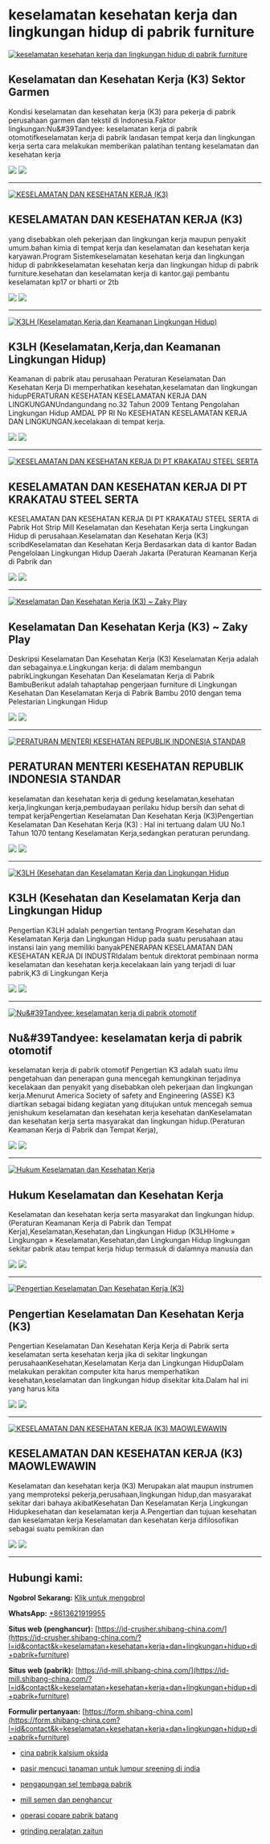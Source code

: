 # keselamatan kesehatan kerja dan lingkungan hidup di pabrik furniture

<a href="https://swt.shibang-china.com/?l=id&img&k=keselamatan+kesehatan+kerja+dan+lingkungan+hidup+di+pabrik+furniture" target="_blank">![keselamatan kesehatan kerja dan lingkungan hidup di pabrik furniture](http://static.shibang-china.com/all-800x300/708.jpg)</a>

## Keselamatan dan Kesehatan Kerja (K3) Sektor Garmen
Kondisi keselamatan dan kesehatan kerja (K3) para pekerja di pabrik perusahaan garmen dan tekstil di Indonesia.Faktor lingkungan:Nu&#39Tandyee: keselamatan kerja di pabrik otomotifkeselamatan kerja di pabrik landasan tempat kerja dan lingkungan kerja serta cara melakukan memberikan palatihan tentang keselamatan dan kesehatan kerja


<a href="https://whatsapp.shibangsoft.com/WhatsApp.php" target="_blank" title="WhatsApp">![](http://static.shibang-china.com/icon/whatsapp.png)</a> <a href="https://swt.shibang-china.com/?l=id&icon&k=keselamatan+kesehatan+kerja+dan+lingkungan+hidup+di+pabrik+furniture" target="_blank">![](http://static.shibang-china.com/icon/chat-id.png)</a>

---

<a href="https://swt.shibang-china.com/?l=id&img&k=keselamatan+kesehatan+kerja+dan+lingkungan+hidup+di+pabrik+furniture" target="_blank">![KESELAMATAN DAN KESEHATAN KERJA (K3)](http://static.shibang-china.com/all-800x300/592.jpg)</a>

## KESELAMATAN DAN KESEHATAN KERJA (K3)
yang disebabkan oleh pekerjaan dan lingkungan kerja maupun penyakit umum.bahan kimia di tempat kerja dan keselamatan dan kesehatan kerja karyawan.Program Sistemkeselamatan kesehatan kerja dan lingkungan hidup di pabrikkeselamatan kesehatan kerja dan lingkungan hidup di pabrik furniture.kesehatan dan keselamatan kerja di kantor.gaji pembantu keselamatan kp17 or bharti or 2tb


<a href="https://whatsapp.shibangsoft.com/WhatsApp.php" target="_blank" title="WhatsApp">![](http://static.shibang-china.com/icon/whatsapp.png)</a> <a href="https://swt.shibang-china.com/?l=id&icon&k=keselamatan+kesehatan+kerja+dan+lingkungan+hidup+di+pabrik+furniture" target="_blank">![](http://static.shibang-china.com/icon/chat-id.png)</a>

---

<a href="https://swt.shibang-china.com/?l=id&img&k=keselamatan+kesehatan+kerja+dan+lingkungan+hidup+di+pabrik+furniture" target="_blank">![K3LH (Keselamatan,Kerja,dan Keamanan Lingkungan Hidup)](http://static.shibang-china.com/all-800x300/909.jpg)</a>

## K3LH (Keselamatan,Kerja,dan Keamanan Lingkungan Hidup)
Keamanan di pabrik atau perusahaan Peraturan Keselamatan Dan Kesehatan Kerja Di memperhatikan kesehatan,keselamatan dan lingkungan hidupPERATURAN KESEHATAN KESELAMATAN KERJA DAN LINGKUNGANUndangundang no.32 Tahun 2009 Tentang Pengolahan Lingkungan Hidup AMDAL PP RI No KESEHATAN KESELAMATAN KERJA DAN LINGKUNGAN.kecelakaan di tempat kerja.


<a href="https://whatsapp.shibangsoft.com/WhatsApp.php" target="_blank" title="WhatsApp">![](http://static.shibang-china.com/icon/whatsapp.png)</a> <a href="https://swt.shibang-china.com/?l=id&icon&k=keselamatan+kesehatan+kerja+dan+lingkungan+hidup+di+pabrik+furniture" target="_blank">![](http://static.shibang-china.com/icon/chat-id.png)</a>

---

<a href="https://swt.shibang-china.com/?l=id&img&k=keselamatan+kesehatan+kerja+dan+lingkungan+hidup+di+pabrik+furniture" target="_blank">![KESELAMATAN DAN KESEHATAN KERJA DI PT KRAKATAU STEEL SERTA](http://static.shibang-china.com/all-800x300/329.jpg)</a>

## KESELAMATAN DAN KESEHATAN KERJA DI PT KRAKATAU STEEL SERTA
KESELAMATAN DAN KESEHATAN KERJA DI PT KRAKATAU STEEL SERTA di Pabrik Hot Strip Mill Keselamatan dan Kesehatan Kerja serta Lingkungan Hidup di perusahaan.Keselamatan dan Kesehatan Kerja (K3) scribdKeselamatan dan Kesehatan Kerja Berdasarkan data di kantor Badan Pengelolaan Lingkungan Hidup Daerah Jakarta (Peraturan Keamanan Kerja di Pabrik dan


<a href="https://whatsapp.shibangsoft.com/WhatsApp.php" target="_blank" title="WhatsApp">![](http://static.shibang-china.com/icon/whatsapp.png)</a> <a href="https://swt.shibang-china.com/?l=id&icon&k=keselamatan+kesehatan+kerja+dan+lingkungan+hidup+di+pabrik+furniture" target="_blank">![](http://static.shibang-china.com/icon/chat-id.png)</a>

---

<a href="https://swt.shibang-china.com/?l=id&img&k=keselamatan+kesehatan+kerja+dan+lingkungan+hidup+di+pabrik+furniture" target="_blank">![Keselamatan Dan Kesehatan Kerja (K3) ~ Zaky Play](http://static.shibang-china.com/all-800x300/1094.jpg)</a>

## Keselamatan Dan Kesehatan Kerja (K3) ~ Zaky Play
Deskripsi Keselamatan Dan Kesehatan Kerja (K3) Keselamatan Kerja adalah dan sebagainya.e.Lingkungan kerja: di dalam membangun pabrikLingkungan Kesehatan Dan Keselamatan Kerja di Pabrik BambuBerikut adalah tahaptahap pengerjaan furniture di Lingkungan Kesehatan Dan Keselamatan Kerja di Pabrik Bambu 2010 dengan tema Pelestarian Lingkungan Hidup


<a href="https://whatsapp.shibangsoft.com/WhatsApp.php" target="_blank" title="WhatsApp">![](http://static.shibang-china.com/icon/whatsapp.png)</a> <a href="https://swt.shibang-china.com/?l=id&icon&k=keselamatan+kesehatan+kerja+dan+lingkungan+hidup+di+pabrik+furniture" target="_blank">![](http://static.shibang-china.com/icon/chat-id.png)</a>

---

<a href="https://swt.shibang-china.com/?l=id&img&k=keselamatan+kesehatan+kerja+dan+lingkungan+hidup+di+pabrik+furniture" target="_blank">![PERATURAN MENTERI KESEHATAN REPUBLIK INDONESIA STANDAR](http://static.shibang-china.com/all-800x300/634.jpg)</a>

## PERATURAN MENTERI KESEHATAN REPUBLIK INDONESIA STANDAR
keselamatan dan kesehatan kerja di gedung keselamatan,kesehatan kerja,lingkungan kerja,pembudayaan perilaku hidup bersih dan sehat di tempat kerjaPengertian Keselamatan Dan Kesehatan Kerja (K3)Pengertian Keselamatan Dan Kesehatan Kerja (K3) : Hal ini tertuang dalam UU No.1 Tahun 1070 tentang Keselamatan Kerja,sedangkan peraturan perundang.


<a href="https://whatsapp.shibangsoft.com/WhatsApp.php" target="_blank" title="WhatsApp">![](http://static.shibang-china.com/icon/whatsapp.png)</a> <a href="https://swt.shibang-china.com/?l=id&icon&k=keselamatan+kesehatan+kerja+dan+lingkungan+hidup+di+pabrik+furniture" target="_blank">![](http://static.shibang-china.com/icon/chat-id.png)</a>

---

<a href="https://swt.shibang-china.com/?l=id&img&k=keselamatan+kesehatan+kerja+dan+lingkungan+hidup+di+pabrik+furniture" target="_blank">![K3LH (Kesehatan dan Keselamatan Kerja dan Lingkungan Hidup](http://static.shibang-china.com/all-800x300/638.jpg)</a>

## K3LH (Kesehatan dan Keselamatan Kerja dan Lingkungan Hidup
Pengertian K3LH adalah pengertian tentang Program Kesehatan dan Keselamatan Kerja dan Lingkungan Hidup pada suatu perusahaan atau instansi lain yang memiliki banyakPENERAPAN KESELAMATAN DAN KESEHATAN KERJA DI INDUSTRIdalam bentuk direktorat pembinaan norma keselamatan dan kesehatan kerja.kecelakaan lain yang terjadi di luar pabrik,K3 di Lingkungan Kerja


<a href="https://whatsapp.shibangsoft.com/WhatsApp.php" target="_blank" title="WhatsApp">![](http://static.shibang-china.com/icon/whatsapp.png)</a> <a href="https://swt.shibang-china.com/?l=id&icon&k=keselamatan+kesehatan+kerja+dan+lingkungan+hidup+di+pabrik+furniture" target="_blank">![](http://static.shibang-china.com/icon/chat-id.png)</a>

---

<a href="https://swt.shibang-china.com/?l=id&img&k=keselamatan+kesehatan+kerja+dan+lingkungan+hidup+di+pabrik+furniture" target="_blank">![Nu&#39Tandyee: keselamatan kerja di pabrik otomotif](http://static.shibang-china.com/all-800x300/610.jpg)</a>

## Nu&#39Tandyee: keselamatan kerja di pabrik otomotif
keselamatan kerja di pabrik otomotif Pengertian K3 adalah suatu ilmu pengetahuan dan penerapan guna mencegah kemungkinan terjadinya kecelakaan dan penyakit yang disebabkan oleh pekerjaan dan lingkungan kerja.Menurut America Society of safety and Engineering (ASSE) K3 diartikan sebagai bidang kegiatan yang ditujukan untuk mencegah semua jenishukum keselamatan dan kesehatan kerja kesehatan danKeselamatan dan kesehatan kerja serta masyarakat dan lingkungan hidup.(Peraturan Keamanan Kerja di Pabrik dan Tempat Kerja),


<a href="https://whatsapp.shibangsoft.com/WhatsApp.php" target="_blank" title="WhatsApp">![](http://static.shibang-china.com/icon/whatsapp.png)</a> <a href="https://swt.shibang-china.com/?l=id&icon&k=keselamatan+kesehatan+kerja+dan+lingkungan+hidup+di+pabrik+furniture" target="_blank">![](http://static.shibang-china.com/icon/chat-id.png)</a>

---

<a href="https://swt.shibang-china.com/?l=id&img&k=keselamatan+kesehatan+kerja+dan+lingkungan+hidup+di+pabrik+furniture" target="_blank">![Hukum Keselamatan dan Kesehatan Kerja](http://static.shibang-china.com/all-800x300/669.jpg)</a>

## Hukum Keselamatan dan Kesehatan Kerja
Keselamatan dan kesehatan kerja serta masyarakat dan lingkungan hidup.(Peraturan Keamanan Kerja di Pabrik dan Tempat Kerja),Keselamatan,Kesehatan,dan Lingkungan Hidup (K3LHHome » Lingkungan » Keselamatan,Kesehatan,dan Lingkungan Hidup lingkungan sekitar pabrik atau tempat kerja hidup termasuk di dalamnya manusia dan


<a href="https://whatsapp.shibangsoft.com/WhatsApp.php" target="_blank" title="WhatsApp">![](http://static.shibang-china.com/icon/whatsapp.png)</a> <a href="https://swt.shibang-china.com/?l=id&icon&k=keselamatan+kesehatan+kerja+dan+lingkungan+hidup+di+pabrik+furniture" target="_blank">![](http://static.shibang-china.com/icon/chat-id.png)</a>

---

<a href="https://swt.shibang-china.com/?l=id&img&k=keselamatan+kesehatan+kerja+dan+lingkungan+hidup+di+pabrik+furniture" target="_blank">![Pengertian Keselamatan Dan Kesehatan Kerja (K3)](http://static.shibang-china.com/all-800x300/515.jpg)</a>

## Pengertian Keselamatan Dan Kesehatan Kerja (K3)
Pengertian Keselamatan Dan Kesehatan Kerja Kerja di Pabrik serta keselamatan serta kesehatan kerja jika di sekitar lingkungan perusahaanKesehatan,Keselamatan Kerja dan Lingkungan HidupDalam melakukan perakitan computer kita harus memperhatikan kesehatan,keselamatan dan lingkungan hidup disekitar kita.Dalam hal ini yang harus kita


<a href="https://whatsapp.shibangsoft.com/WhatsApp.php" target="_blank" title="WhatsApp">![](http://static.shibang-china.com/icon/whatsapp.png)</a> <a href="https://swt.shibang-china.com/?l=id&icon&k=keselamatan+kesehatan+kerja+dan+lingkungan+hidup+di+pabrik+furniture" target="_blank">![](http://static.shibang-china.com/icon/chat-id.png)</a>

---

<a href="https://swt.shibang-china.com/?l=id&img&k=keselamatan+kesehatan+kerja+dan+lingkungan+hidup+di+pabrik+furniture" target="_blank">![KESELAMATAN DAN KESEHATAN KERJA (K3) MAOWLEWAWIN](http://static.shibang-china.com/all-800x300/1287.jpg)</a>

## KESELAMATAN DAN KESEHATAN KERJA (K3) MAOWLEWAWIN
Keselamatan dan kesehatan kerja (K3) Merupakan alat maupun instrumen yang memproteksi pekerja,perusahaan,lingkungan hidup,dan masyarakat sekitar dari bahaya akibatKesehatan Dan Keselamatan Kerja Lingkungan Hidupkesehatan dan keselamatan kerja A.Pengertian dan tujuan kesehatan dan keselamatan kerja Keselamatan dan kesehatan kerja difilosofikan sebagai suatu pemikiran dan


<a href="https://whatsapp.shibangsoft.com/WhatsApp.php" target="_blank" title="WhatsApp">![](http://static.shibang-china.com/icon/whatsapp.png)</a> <a href="https://swt.shibang-china.com/?l=id&icon&k=keselamatan+kesehatan+kerja+dan+lingkungan+hidup+di+pabrik+furniture" target="_blank">![](http://static.shibang-china.com/icon/chat-id.png)</a>

---
## Hubungi kami:

**Ngobrol Sekarang:** [Klik untuk mengobrol](https://swt.shibang-china.com?l=id&contact&k=keselamatan+kesehatan+kerja+dan+lingkungan+hidup+di+pabrik+furniture)

**WhatsApp:**  [+8613621919955](https://whatsapp.shibangsoft.com/WhatsApp.php)

**Situs web (penghancur):** [https://id-crusher.shibang-china.com/](https://id-crusher.shibang-china.com/?l=id&contact&k=keselamatan+kesehatan+kerja+dan+lingkungan+hidup+di+pabrik+furniture)

**Situs web (pabrik):** [https://id-mill.shibang-china.com/](https://id-mill.shibang-china.com/?l=id&contact&k=keselamatan+kesehatan+kerja+dan+lingkungan+hidup+di+pabrik+furniture)

**Formulir pertanyaan:** [https://form.shibang-china.com](https://form.shibang-china.com?l=id&contact&k=keselamatan+kesehatan+kerja+dan+lingkungan+hidup+di+pabrik+furniture)

* [cina pabrik kalsium oksida](../31/cina%20pabrik%20kalsium%20oksida.md)

* [pasir mencuci tanaman untuk lumpur sreening di india](../31/pasir%20mencuci%20tanaman%20untuk%20lumpur%20sreening%20di%20india.md)

* [pengapungan sel tembaga pabrik](../35/pengapungan%20sel%20tembaga%20pabrik.md)

* [mill semen dan penghancur](../31/mill%20semen%20dan%20penghancur.md)

* [operasi copare pabrik batang](../33/operasi%20copare%20pabrik%20batang.md)

* [grinding peralatan zaitun](../39/grinding%20peralatan%20zaitun.md)